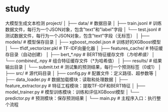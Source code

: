 # study
大模型生成文本检测
project/
│
├── data/                   # 数据目录
│   ├── train.jsonl         # 训练数据文件，每行为一个JSON对象，包含"text"和"label"字段
│   └── test.jsonl          # 测试数据文件，每行为一个JSON对象，包含"text"字段（无标签）
│
├── models/                 # 模型保存目录
│   ├── xgboost_model.json   # 训练好的XGBoost模型
│   └── tfidf_vectorizer.pkl # TF-IDF向量化器
│
├── features_cache/         # 特征缓存目录（自动创建）
│   ├── bert_*.npy          # BERT特征缓存文件（*为哈希值）
│   └── combined_*.npy      # 组合特征缓存文件（*为哈希值）
│
├── results/                # 结果输出目录
│   └── submit.txt     # 测试集的预测结果，每行一个预测标签（0或1）
│
├── src/                    # 源代码目录
│   ├── config.py           # 配置文件：定义路径、超参数等
│   ├── data_loader.py      # 数据加载模块：读取和处理数据
│   ├── feature_extractor.py # 特征工程模块：提取TF-IDF和BERT特征
│   ├── model_trainer.py    # 模型训练模块：训练和评估XGBoost模型
│   └── predictor.py        # 预测模块：保存预测结果
│
└── main.py                 # 主程序入口：执行整个流程
